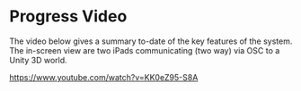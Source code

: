 # Progress Video #

The video below gives a summary to-date of the key features of the system.
The in-screen view are two iPads communicating (two way) via OSC to a Unity 3D world.

https://www.youtube.com/watch?v=KK0eZ95-S8A
